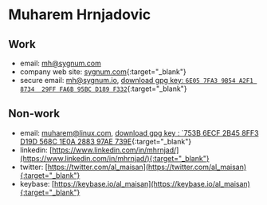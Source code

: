 # Muharem Hrnjadovic

## Work

 * email: [mh@sygnum.com](mailto:mh@sygnum.com)
 * company web site: [sygnum.com](https://sygnum.com){:target="_blank"}
 * secure email: [mh@sygnum.io](mailto:mh@sygnum.io), [download gpg key: `6E05 7FA3 9B54 A2F1 8734  29FF FA6B 95BC D189 F332`](https://pgp.surfnet.nl/pks/lookup?op=get&search=0xFA6B95BCD189F332){:target="_blank"}

## Non-work

 * email: [muharem@linux.com](mailto:muharem@linux.com), [download gpg key : `753B 6ECF 2B45 8FF3 D19D  568C 1E0A 2883 97AE 739E](https://pgp.surfnet.nl/pks/lookup?op=get&search=0x1E0A288397AE739E){:target="_blank"}
 * linkedin: [https://www.linkedin.com/in/mhrnjad/](https://www.linkedin.com/in/mhrnjad/){:target="_blank"}
 * twitter: [https://twitter.com/al_maisan](https://twitter.com/al_maisan){:target="_blank"}
 * keybase: [https://keybase.io/al_maisan](https://keybase.io/al_maisan){:target="_blank"}
